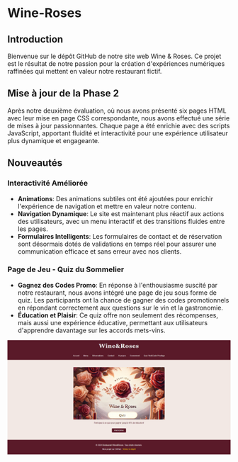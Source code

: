 # Wine-Roses


## Introduction
Bienvenue sur le dépôt GitHub de notre site web Wine & Roses. Ce projet est le résultat de notre passion pour la création d'expériences numériques raffinées qui mettent en valeur notre restaurant fictif.

## Mise à jour de la Phase 2
Après notre deuxième évaluation, où nous avons présenté six pages HTML avec leur mise en page CSS correspondante, nous avons effectué une série de mises à jour passionnantes. Chaque page a été enrichie avec des scripts JavaScript, apportant fluidité et interactivité pour une expérience utilisateur plus dynamique et engageante.

## Nouveautés

### Interactivité Améliorée
- **Animations**: Des animations subtiles ont été ajoutées pour enrichir l'expérience de navigation et mettre en valeur notre contenu.
- **Navigation Dynamique**: Le site est maintenant plus réactif aux actions des utilisateurs, avec un menu interactif et des transitions fluides entre les pages.
- **Formulaires Intelligents**: Les formulaires de contact et de réservation sont désormais dotés de validations en temps réel pour assurer une communication efficace et sans erreur avec nos clients.

### Page de Jeu - Quiz du Sommelier
- **Gagnez des Codes Promo**: En réponse à l'enthousiasme suscité par notre restaurant, nous avons intégré une page de jeu sous forme de quiz. Les participants ont la chance de gagner des codes promotionnels en répondant correctement aux questions sur le vin et la gastronomie.
- **Éducation et Plaisir**: Ce quiz offre non seulement des récompenses, mais aussi une expérience éducative, permettant aux utilisateurs d'apprendre davantage sur les accords mets-vins.




![Jeu Quiz](/pics/quiz.png "Jeu Quiz Wine & Roses")
